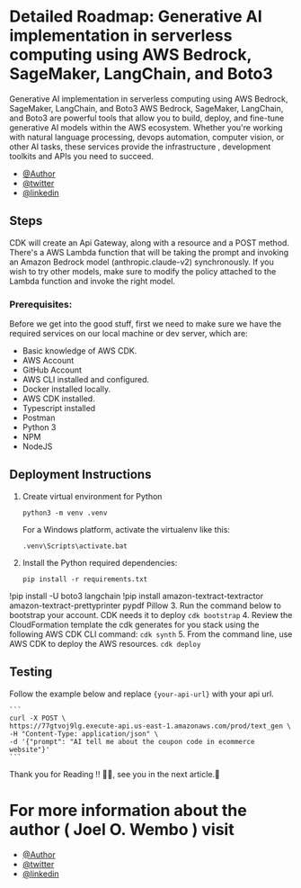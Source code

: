 # Detailed Roadmap: Generative AI implementation in serverless computing using AWS Bedrock, SageMaker, LangChain, and Boto3

Generative AI implementation in serverless computing using AWS Bedrock, SageMaker, LangChain, and Boto3
AWS Bedrock, SageMaker, LangChain, and Boto3 are powerful tools that allow you to build, deploy, and fine-tune generative AI models within the AWS ecosystem. Whether you're working with natural language processing, devops automation, computer vision,  or other AI tasks, these services provide the infrastructure , development toolkits and APIs you need to succeed.

- [@Author](https://www.joelotepawembo.com)
- [@twitter](twitter.com/joelwembo1)
- [@linkedin](https://www.linkedin.com/in/joelotepawembo)

## Steps

CDK will create an Api Gateway, along with a resource and a POST method. There's a AWS Lambda function that will be taking the prompt and invoking an Amazon Bedrock model (anthropic.claude-v2) synchronously. If you wish to try other models, make sure to modify the policy attached to the Lambda function and invoke the right model. 


### Prerequisites:
Before we get into the good stuff, first we need to make sure we have the required services on our local machine or dev server, which are:

- Basic knowledge of AWS CDK.
- AWS Account
- GitHub Account
- AWS CLI installed and configured.
- Docker installed locally.
- AWS CDK installed.
- Typescript installed
- Postman
- Python 3
- NPM
- NodeJS

## Deployment Instructions


1. Create virtual environment for Python
    ```
    python3 -m venv .venv
    ```
    For a Windows platform, activate the virtualenv like this:
    ```
    .venv\Scripts\activate.bat
    ```
2. Install the Python required dependencies:
    ```
    pip install -r requirements.txt
    ```

!pip install -U boto3 langchain
!pip install amazon-textract-textractor amazon-textract-prettyprinter pypdf Pillow
3. Run the command below to bootstrap your account. CDK needs it to deploy
    ```
    cdk bootstrap
    ```
4. Review the CloudFormation template the cdk generates for you stack using the following AWS CDK CLI command:
    ```
    cdk synth
    ```
5. From the command line, use AWS CDK to deploy the AWS resources.
    ```
    cdk deploy
    ```


## Testing


Follow the example below and replace `{your-api-url}` with your api url. 

    ```
    curl -X POST \
    https://77gtvoj9lg.execute-api.us-east-1.amazonaws.com/prod/text_gen \
    -H "Content-Type: application/json" \
    -d '{"prompt": "AI tell me about the coupon code in ecommerce website"}'
    ```

Thank you for Reading !! 🙌🏻, see you in the next article.🤘

# For more information about the author ( Joel O. Wembo ) visit


- [@Author](https://www.joelotepawembo.com)
- [@twitter](twitter.com/joelwembo1)
- [@linkedin](https://www.linkedin.com/in/joelotepawembo)






